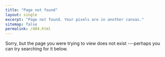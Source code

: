 ```yaml
---
title: "Page not found"
layout: single
excerpt: "Page not found. Your pixels are in another canvas."
sitemap: false
permalink: /404.html
---
```


Sorry, but the page you were trying to view does not exist ---perhaps you can try searching for it below.

<script type="text/javascript">
  var GOOG_FIXURL_LANG = 'en';
  var GOOG_FIXURL_SITE = '{{ site.url }}'
</script>
<script type="text/javascript"
  src="//linkhelp.clients.google.com/tbproxy/lh/wm/fixurl.js">
</script>
